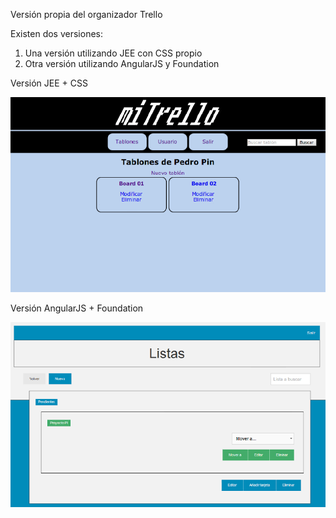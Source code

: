 <p>Versión propia del organizador Trello</p>
<p>Existen dos versiones: <p>
<ol>
<li>Una versión utilizando JEE con CSS propio</li>
<li>Otra versión utilizando AngularJS y Foundation</li>
</ol>
<p>Versión JEE + CSS</p>
<img src="https://raw.githubusercontent.com/anbarquer/mitrello/master/screen/jee.png"/>
<p>Versión AngularJS + Foundation</p>
<img src="https://raw.githubusercontent.com/anbarquer/mitrello/master/screen/angular.png"/>
